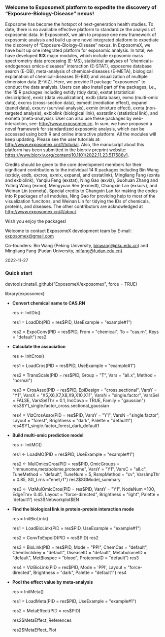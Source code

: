 ### Welcome to ExposomeX platform to expedite the discovery of “Exposure-Biology-Disease” nexus!
Exposome has become the hotspot of next-generation health studies. To date, there is no available effective platform to standardize the analysis of exposomic data. In ExposomeX, we aim to propose one new framework of exposomic analysis and build up one novel integrated platform to expediate the discovery of “Exposure-Biology-Disease” nexus. In ExposomeX, we have built up one integrated platform for exposomic analysis. In total, we have developed **SIX** major modules, which include exposomic mass spectrometry data processing (E-MS), statistical analyses of “chemicals-endogenous omics-diseases” interaction (E-STAT), exposome database search (E-DB), meta-analysis of chemical-diseases (E-META), biological explanation of chemical-diseases (E-BIO) and visualization of multiple dimension data (E-VIZ). Here, we provide R package "exposomex" to conduct the data analysis. Users can also install part of the packages, i.e., the **15** R packages including extidy (tidy data), exstat (statistical desicription), exviz (data visualization), exdb (data base), exmo (multi-omic data), excros (cross-section data), exmedt (mediation effect), expanel (panel data), exsurv (survival analysis), exmix (mixture effect), exnta (non-targeted analysis), exbiolink (biological link), exstatlink (statistical link), and exmeta (meta-analysis). User can also use these packages by web-interaction, see: http://www.exposomex.cn. In sum, we have proposed a novel framework for standardized exposomic analysis, which can be accessed using both R and online interactive platform. All the modules will keep updating. Please see the user tutorials at: http://www.exposomex.cn/#/toturial. Also, the manuscript about this platform has been submitted in the biorxiv preprint website: https://www.biorxiv.org/content/10.1101/2022.11.23.517586v1. 

Credits should be given to the core development members for their significant contributions to the individual 14 R packages including Bin Wang (extidy, exdb, excros, exmix, expanel, and exstatlink), Mingliang Fang (exnta and exbiolink), Yanqiu Feng (exstat), Ning Gao (exviz), Guohuan Zhang and Yuting Wang (exmo), Mengyuan Ren (exmedt), Changxin Lan (exsurv), and Weinan Lin (exmeta). Special credits to Changxin Lan for making the codes into R packages of all modules, Ning Gao for providing help to most of the visualization funcitons, and Weinan Lin for tidying the IDs of chemicals, proteins, and diseases. The other contributors are acknowledged at http://www.exposomex.cn/#/about.
  
Wish you enjoy the packages!
  
Welcome to contact ExposomeX development team by E-mail: exposomex@gmail.com

Co-founders: Bin Wang (Peking University, binwang@pku.edu.cn) and Mingliang Fang (Fudan University, mlfang@fudan.edu.cn). 

2022-11-27



### **Quick start** 

devtools::install_github("ExposomeX/exposomex", force = TRUE)

library(exposomex)


- **Convert chemical name to CAS.RN**

    res <- InitDb()

    res1 = LoadDb(PID = res$PID, 
                  UseExample = "example#1")
    
    res2 = ExpoConv(PID = res$PID,
                    From = "chemical",
                    To = "cas.rn",
                    Keys = "default")
    res2
    
    
- **Calculate the association**

    res <- InitCros()
    
    res1 = LoadCros(PID = res$PID,
                    UseExample = "example#1")
    
    res2 = TransScale(PID = res$PID, 
                      Group = "T", 
                      Vars = "all.x", 
                      Method = "normal")
    
    res3 = CrosAsso(PID = res$PID,
                    EpiDesign = "cross.sectional", 
                    VarsY = "Y1",
                    VarsX = "X5,X6,X7,X8,X9,X10,X11", 
                    VarsN = "single.factor",
                    VarsSel = FALSE, 
                    VarsSelThr = 0.1, 
                    IncCova = TRUE, 
                    Family = "gaussian")
    res3$Y1_single.factor_cross.sectional_gaussian
    
    res4 = VizCrosAsso(PID = res$PID,
                       VarsY = "Y1",
                       VarsN ="single.factor",
                       Layout = "forest",
                       Brightness = "dark",
                       Palette = "default1")
    res4$Y1_single.factor_forest_dark_default1 
    
    
- **Build multi-omic prediction model**
    
    res <- InitMO()
    
    res1 <- LoadMO(PID = res$PID, 
                   UseExample = "example#1")
    
    res2 <- MulOmicsCros(PID = res$PID, 
                         OmicGroups = "immunome,metabolome,proteome",
                         VarsY = "Y1", 
                         VarsC = "all.c", 
                         TuneMethod = "default", 
                         TuneNum = 5, 
                         RsmpMethod = "cv",
                         VarsImpThr = 0.85,
                         SG_Lrns ="enet,rf")
    res2$SGModel_summary
    
    res3 <- VizMulOmicCros(PID = res$PID, 
                           VarsY = "Y1", 
                           NodeNum =100,
                           EdgeThr= 0.45,
                           Layout = "force-directed",
                           Brightness = "light",
                           Palette = 'default1')
    res3$Networkplot$EN


- **Find the biological link in protein-protein interaction mode**

    res = InitBioLink()
    
    res1 = LoadBioLink(PID = res$PID,
                       UseExample = "example#1")
    
    res2 = ConvToExpoID(PID = res$PID)
    res2
    
    res3 = BioLink(PID = res$PID, 
                   Mode = "PPI", 
                   ChemCas = "default",
                   ChemInchikey = "default",
                   DiseaseID = "default",
                   MetabolomeID = "default",
                   MetBiospec = "blood", 
                   ProteomeID = "default")
    res3
    
    res4 = VizBioLink(PID = res$PID, 
                      Mode = 'PPI', 
                      Layout = "force-directed",
                      Brightness = "dark", 
                      Palette = "default1")
    res4


- **Pool the effect value by meta-analysis**

    res = InitMeta()
    
    res1 = LoadMeta(PID = res$PID,
                    UseExample = "example#1")
    
    res2 = MetaEffect(PID = res$PID)
    
    res2$MetaEffect_References
    
    res2$MetaEffect_Plot
    
